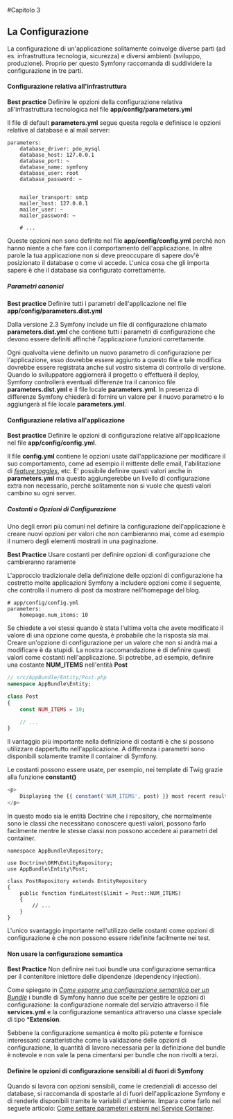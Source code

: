 #Capitolo 3
## La Configurazione

La configurazione di un'applicazione solitamente coinvolge diverse parti (ad es. infrastruttura tecnologia, sicurezza)
e diversi ambienti (sviluppo, produzione). Proprio per questo Symfony raccomanda di suddividere la configurazione in tre parti.

#### Configurazione relativa all'infrastruttura

**Best practice**
Definire le opzioni della configurazione relativa all'infrastruttura tecnologica
nel file **app/config/parameters.yml**

Il file di default **parameters.yml** segue questa regola e definisce le opzioni relative al database
e al mail server:

```
parameters:
    database_driver: pdo_mysql
    database_host: 127.0.0.1
    database_port: ~
    database_name: symfony
    database_user: root
    database_password: ~


    mailer_transport: smtp
    mailer_host: 127.0.0.1
    mailer_user: ~
    mailer_password: ~

    # ...

```

Queste opzioni non sono definite nel file **app/config/config.yml** perchè non hanno niente a che fare
con il comportamento dell'applicazione. In altre parole la tua applicazione non si deve preoccupare di
sapere dov'è posizionato il database o come vi accede. L'unica cosa che gli importa sapere
è che il database sia configurato correttamente.

##### Parametri canonici
**Best practice**
Definire tutti i parametri dell'applicazione nel file **app/config/parameters.dist.yml**


Dalla versione 2.3 Symfony include un file di configurazione chiamato **parameters.dist.yml**
che contiene tutti i parametri di configurazione che devono essere
definiti affinchè l'applicazione funzioni correttamente.

Ogni qualvolta viene definito un nuovo parametro di configurazione per l'applicazione, esso dovrebbe
essere aggiunto a questo file e tale modifica dovrebbe essere registrata anche sul vostro
sistema di controllo di versione.
Quando lo sviluppatore aggiornerà il progetto o effettuerà il deploy, Symfony controllerà
eventuali differenze tra il canonico file **parameters.dist.yml** e il file locale **parameters.yml**.
In presenza di differenze Symfony chiederà di fornire un valore per il nuovo parametro e lo aggiungerà al file
locale **parameters.yml**.

#### Configurazione relativa all'applicazione

**Best practice**
Definire le opzioni di configurazione relative all'applicazione nel file **app/config/config.yml**.

Il file **config.yml** contiene le opzioni usate dall'applicazione per modificare il suo comportamento, come ad esempio
il mittente delle email, l'abilitazione di [*feature toggles*](http://en.wikipedia.org/wiki/Feature_toggle), etc.
E' possibile definire questi valori anche in **parameters.yml** ma questo aggiungerebbe un livello di
configurazione extra non necessario, perchè solitamente non si vuole che questi valori cambino su ogni server.

##### Costanti o Opzioni di Configurazione
Uno degli errori più comuni nel definire la configurazione dell'applicazione è creare nuovi opzioni per valori
che non cambieranno mai, come ad esempio il numero degli elementi mostrati in una paginazione.

**Best Practice**
Usare costanti per definire opzioni di configurazione che cambieranno raramente

L'approccio tradizionale della definizione delle opzioni di configurazione ha costretto molte applicazioni
Symfony a includere opzioni come il seguente, che controlla il numero di post da mostrare
nell'homepage del blog.


```
# app/config/config.yml
parameters:
    homepage.num_items: 10

```

Se chiedete a voi stessi quando è stata l'ultima volta che avete modificato il valore di una opzione
come questa, è probabile che la risposta sia mai. Creare un'opzione di configurazione per un valore che
non si andrà mai a modificare è da stupidi. La nostra raccomandazione è di definire questi valori
come costanti nell'applicazione. Si potrebbe, ad esempio, definire una costante **NUM_ITEMS**
nell'entità **Post**

```php
// src/AppBundle/Entity/Post.php
namespace AppBundle\Entity;

class Post
{
    const NUM_ITEMS = 10;

    // ...
}
```

Il vantaggio più importante nella definizione di costanti è che si possono utilizzare dappertutto nell'applicazione.
A differenza i parametri sono disponibili solamente tramite il container di Symfony.

Le costanti possono essere usate, per esempio, nei template di Twig grazie alla funzione **constant()**


```php
<p>
    Displaying the {{ constant('NUM_ITEMS', post) }} most recent results.
</p>
```

In questo modo sia le entità Doctrine che i repository, che normalmente sono le classi che necessitano
conoscere questi valori, possono farlo facilmente mentre le stesse classi non possono accedere
ai parametri del container.

```
namespace AppBundle\Repository;

use Doctrine\ORM\EntityRepository;
use AppBundle\Entity\Post;

class PostRepository extends EntityRepository
{
    public function findLatest($limit = Post::NUM_ITEMS)
    {
        // ...
    }
}
```

L'unico svantaggio importante nell'utilizzo delle costanti come opzioni di configurazione è che non
possono essere ridefinite facilmente nei test.


#### Non usare la configurazione semantica

**Best Practice**
Non definire nei tuoi bundle una configurazione semantica per il contenitore iniettore delle dipendenze (dependency injection).

Come spiegato in [*Come esporre una configurazione semantica per un Bundle*](http://symfony.com/doc/current/cookbook/bundles/extension.html)
i bundle di Symfony hanno due scelte per gestire le opzioni di configurazione: la configurazione normale del servizio attraverso il file
**services.yml** e la configurazione semantica attraverso una classe speciale di tipo ***Extension**.

Sebbene la configurazione semantica è molto più potente e fornisce interessanti caratteristiche come la validazione
delle opzioni di configurazione, la quantità di lavoro necessaria per la definizione del bundle è notevole
e non vale la pena cimentarsi per bundle che non rivolti a terzi.


#### Definire le opzioni di configurazione sensibili al di fuori di Symfony
Quando si lavora con opzioni sensibili, come le credenziali di accesso del database, si raccomanda di spostarle
al di fuori dell'applicazione Symfony e di renderle disponibili tramite le variabili d'ambiente. Impara come farlo
nel seguete articolo: [Come settare parameteri esterni nel Service Container](http://symfony.com/doc/current/cookbook/configuration/external_parameters.html).
